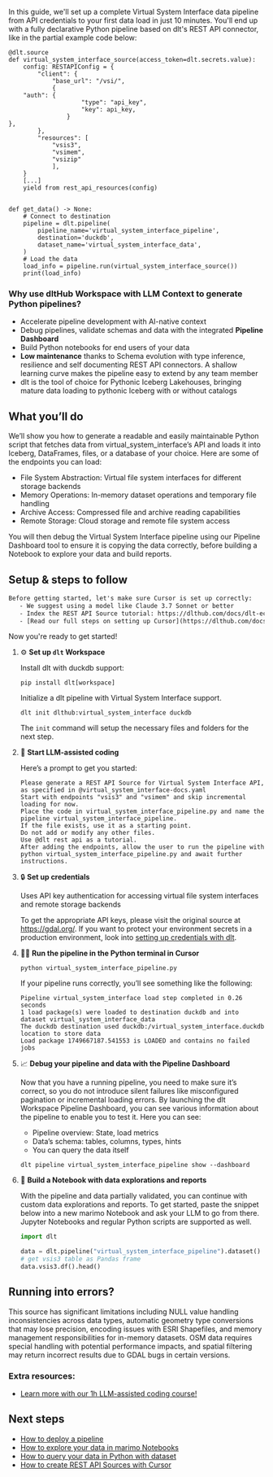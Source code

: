 In this guide, we'll set up a complete Virtual System Interface data pipeline from API credentials to your first data load in just 10 minutes. You'll end up with a fully declarative Python pipeline based on dlt's REST API connector, like in the partial example code below:

```python-outcome
@dlt.source
def virtual_system_interface_source(access_token=dlt.secrets.value):
    config: RESTAPIConfig = {
        "client": {
            "base_url": "/vsi/",
            {
    "auth": {
                    "type": "api_key",
                    "key": api_key,
                }
},
        },
        "resources": [
            "vsis3",
            "vsimem",
            "vsizip"
            ],
    }
    [...]
    yield from rest_api_resources(config)


def get_data() -> None:
    # Connect to destination
    pipeline = dlt.pipeline(
        pipeline_name='virtual_system_interface_pipeline',
        destination='duckdb',
        dataset_name='virtual_system_interface_data', 
    )
    # Load the data
    load_info = pipeline.run(virtual_system_interface_source())
    print(load_info) 
```

### Why use dltHub Workspace with LLM Context to generate Python pipelines?

- Accelerate pipeline development with AI-native context
- Debug pipelines, validate schemas and data with the integrated **Pipeline Dashboard**
- Build Python notebooks for end users of your data
- **Low maintenance** thanks to Schema evolution with type inference, resilience and self documenting REST API connectors. A shallow learning curve makes the pipeline easy to extend by any team member
- dlt is the tool of choice for Pythonic Iceberg Lakehouses, bringing mature data loading to pythonic Iceberg with or without catalogs

## What you’ll do

We’ll show you how to generate a readable and easily maintainable Python script that fetches data from virtual_system_interface’s API and loads it into Iceberg, DataFrames, files, or a database of your choice. Here are some of the endpoints you can load:

- File System Abstraction: Virtual file system interfaces for different storage backends
- Memory Operations: In-memory dataset operations and temporary file handling
- Archive Access: Compressed file and archive reading capabilities
- Remote Storage: Cloud storage and remote file system access

You will then debug the Virtual System Interface pipeline using our Pipeline Dashboard tool to ensure it is copying the data correctly, before building a Notebook to explore your data and build reports.

## Setup & steps to follow

```default
Before getting started, let's make sure Cursor is set up correctly:
   - We suggest using a model like Claude 3.7 Sonnet or better
   - Index the REST API Source tutorial: https://dlthub.com/docs/dlt-ecosystem/verified-sources/rest_api/ and add it to context as **@dlt rest api**
   - [Read our full steps on setting up Cursor](https://dlthub.com/docs/dlt-ecosystem/llm-tooling/cursor-restapi#23-configuring-cursor-with-documentation)
```

Now you're ready to get started!

1. ⚙️ **Set up `dlt` Workspace**
    
    Install dlt with duckdb support:
    ```shell
    pip install dlt[workspace]
    ```

    Initialize a dlt pipeline with Virtual System Interface support.
    ```shell
    dlt init dlthub:virtual_system_interface duckdb
    ```

    The `init` command will setup the necessary files and folders for the next step.
    
2. 🤠 **Start LLM-assisted coding**
    
    Here’s a prompt to get you started:
    
    ```prompt
    Please generate a REST API Source for Virtual System Interface API, as specified in @virtual_system_interface-docs.yaml 
    Start with endpoints "vsis3" and "vsimem" and skip incremental loading for now. 
    Place the code in virtual_system_interface_pipeline.py and name the pipeline virtual_system_interface_pipeline. 
    If the file exists, use it as a starting point. 
    Do not add or modify any other files. 
    Use @dlt rest api as a tutorial. 
    After adding the endpoints, allow the user to run the pipeline with python virtual_system_interface_pipeline.py and await further instructions.
    ```

    
3. 🔒 **Set up credentials** 
    
    Uses API key authentication for accessing virtual file system interfaces and remote storage backends
    
    To get the appropriate API keys, please visit the original source at https://gdal.org/.
    If you want to protect your environment secrets in a production environment, look into [setting up credentials with dlt](https://dlthub.com/docs/walkthroughs/add_credentials).
    
4. 🏃‍♀️ **Run the pipeline in the Python terminal in Cursor**
    
    ```shell
    python virtual_system_interface_pipeline.py
    ```
    
    If your pipeline runs correctly, you’ll see something like the following:
    
    ```shell
    Pipeline virtual_system_interface load step completed in 0.26 seconds
    1 load package(s) were loaded to destination duckdb and into dataset virtual_system_interface_data
    The duckdb destination used duckdb:/virtual_system_interface.duckdb location to store data
    Load package 1749667187.541553 is LOADED and contains no failed jobs
    ```
    
5. 📈 **Debug your pipeline and data with the Pipeline Dashboard**

    Now that you have a running pipeline, you need to make sure it’s correct, so you do not introduce silent failures like misconfigured pagination or incremental loading errors. By launching the dlt Workspace Pipeline Dashboard, you can see various information about the pipeline to enable you to test it. Here you can see:
    - Pipeline overview: State, load metrics
    - Data’s schema: tables, columns, types, hints
    - You can query the data itself
    
    ```shell
    dlt pipeline virtual_system_interface_pipeline show --dashboard
    ```
    
6. 🐍 **Build a Notebook with data explorations and reports**

    With the pipeline and data partially validated, you can continue with custom data explorations and reports. To get started, paste the snippet below into a new marimo Notebook and ask your LLM to go from there. Jupyter Notebooks and regular Python scripts are supported as well.

    
    ```python
    import dlt

   data = dlt.pipeline("virtual_system_interface_pipeline").dataset()
   # get vsis3 table as Pandas frame
   data.vsis3.df().head()
    ```

## Running into errors?

This source has significant limitations including NULL value handling inconsistencies across data types, automatic geometry type conversions that may lose precision, encoding issues with ESRI Shapefiles, and memory management responsibilities for in-memory datasets. OSM data requires special handling with potential performance impacts, and spatial filtering may return incorrect results due to GDAL bugs in certain versions.

### Extra resources:

- [Learn more with our 1h LLM-assisted coding course!](https://www.youtube.com/watch?v=GGid70rnJuM)

## Next steps

- [How to deploy a pipeline](https://dlthub.com/docs/walkthroughs/deploy-a-pipeline)
- [How to explore your data in marimo Notebooks](https://dlthub.com/docs/general-usage/dataset-access/marimo)
- [How to query your data in Python with dataset](https://dlthub.com/docs/general-usage/dataset-access/dataset)
- [How to create REST API Sources with Cursor](https://dlthub.com/docs/dlt-ecosystem/llm-tooling/cursor-restapi)